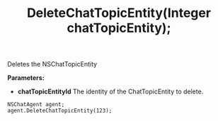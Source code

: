 ﻿---
uid: crmscript_ref_NSChatAgent_DeleteChatTopicEntity
title: DeleteChatTopicEntity(Integer chatTopicEntity);
intellisense: NSChatAgent.DeleteChatTopicEntity
keywords: NSChatAgent, DeleteChatTopicEntity
so.topic: reference
---

Deletes the NSChatTopicEntity
  
**Parameters:**
 - **chatTopicEntityId** The identity of the ChatTopicEntity to delete.

```crmscript
NSChatAgent agent;
agent.DeleteChatTopicEntity(123);
```

